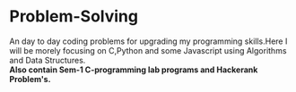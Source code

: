 <h1>Problem-Solving</h1>
<p>An day to day coding problems for upgrading my programming skills.Here I will be morely focusing on C,Python and some Javascript using Algorithms and Data Structures.
<b><l><br>Also contain Sem-1 C-programming lab programs and 
<b><l>Hackerank Problem's.
<br> 
  <br> 
